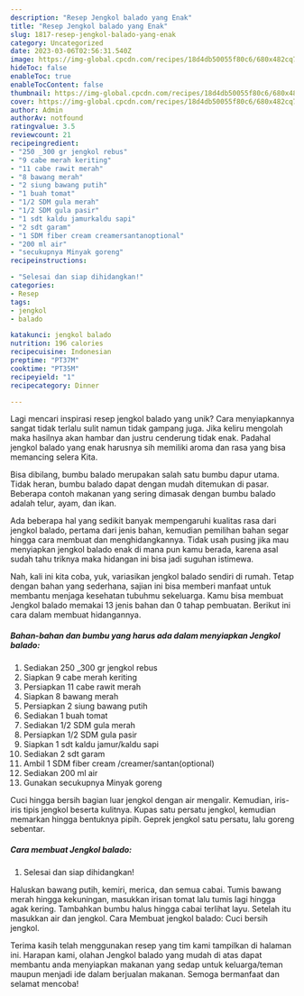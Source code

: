 ```yaml
---
description: "Resep Jengkol balado yang Enak"
title: "Resep Jengkol balado yang Enak"
slug: 1817-resep-jengkol-balado-yang-enak
category: Uncategorized
date: 2023-03-06T02:56:31.540Z
image: https://img-global.cpcdn.com/recipes/18d4db50055f80c6/680x482cq70/jengkol-balado-foto-resep-utama.jpg
hideToc: false
enableToc: true
enableTocContent: false
thumbnail: https://img-global.cpcdn.com/recipes/18d4db50055f80c6/680x482cq70/jengkol-balado-foto-resep-utama.jpg
cover: https://img-global.cpcdn.com/recipes/18d4db50055f80c6/680x482cq70/jengkol-balado-foto-resep-utama.jpg
author: Admin
authorAv: notfound
ratingvalue: 3.5
reviewcount: 21
recipeingredient:
- "250 _300 gr jengkol rebus"
- "9 cabe merah keriting"
- "11 cabe rawit merah"
- "8 bawang merah"
- "2 siung bawang putih"
- "1 buah tomat"
- "1/2 SDM gula merah"
- "1/2 SDM gula pasir"
- "1 sdt kaldu jamurkaldu sapi"
- "2 sdt garam"
- "1 SDM fiber cream creamersantanoptional"
- "200 ml air"
- "secukupnya Minyak goreng"
recipeinstructions:

- "Selesai dan siap dihidangkan!"
categories:
- Resep
tags:
- jengkol
- balado

katakunci: jengkol balado 
nutrition: 196 calories
recipecuisine: Indonesian
preptime: "PT37M"
cooktime: "PT35M"
recipeyield: "1"
recipecategory: Dinner

---
```





Lagi mencari inspirasi resep jengkol balado yang unik? Cara menyiapkannya sangat tidak terlalu sulit namun tidak gampang juga. Jika keliru mengolah maka hasilnya akan hambar dan justru cenderung tidak enak. Padahal jengkol balado yang enak harusnya sih memiliki aroma dan rasa yang bisa memancing selera Kita.





Bisa dibilang, bumbu balado merupakan salah satu bumbu dapur utama. Tidak heran, bumbu balado dapat dengan mudah ditemukan di pasar. Beberapa contoh makanan yang sering dimasak dengan bumbu balado adalah telur, ayam, dan ikan.

Ada beberapa hal yang sedikit banyak mempengaruhi kualitas rasa dari jengkol balado, pertama dari jenis bahan, kemudian pemilihan bahan segar hingga cara membuat dan menghidangkannya. Tidak usah pusing jika mau menyiapkan jengkol balado enak di mana pun kamu berada, karena asal sudah tahu triknya maka hidangan ini bisa jadi suguhan istimewa.






Nah, kali ini kita coba, yuk, variasikan jengkol balado sendiri di rumah. Tetap dengan bahan yang sederhana, sajian ini bisa memberi manfaat untuk membantu menjaga kesehatan tubuhmu sekeluarga. Kamu bisa membuat Jengkol balado memakai 13 jenis bahan dan 0 tahap pembuatan. Berikut ini cara dalam membuat hidangannya.

<!--inarticleads1-->

##### Bahan-bahan dan bumbu yang harus ada dalam menyiapkan Jengkol balado:

1. Sediakan 250 _300 gr jengkol rebus
1. Siapkan 9 cabe merah keriting
1. Persiapkan 11 cabe rawit merah
1. Siapkan 8 bawang merah
1. Persiapkan 2 siung bawang putih
1. Sediakan 1 buah tomat
1. Sediakan 1/2 SDM gula merah
1. Persiapkan 1/2 SDM gula pasir
1. Siapkan 1 sdt kaldu jamur/kaldu sapi
1. Sediakan 2 sdt garam
1. Ambil 1 SDM fiber cream /creamer/santan(optional)
1. Sediakan 200 ml air
1. Gunakan secukupnya Minyak goreng


Cuci hingga bersih bagian luar jengkol dengan air mengalir. Kemudian, iris-iris tipis jengkol beserta kulitnya. Kupas satu persatu jengkol, kemudian memarkan hingga bentuknya pipih. Geprek jengkol satu persatu, lalu goreng sebentar. 

<!--inarticleads2-->

##### Cara membuat Jengkol balado:


1. Selesai dan siap dihidangkan!

Haluskan bawang putih, kemiri, merica, dan semua cabai. Tumis bawang merah hingga kekuningan, masukkan irisan tomat lalu tumis lagi hingga agak kering. Tambahkan bumbu halus hingga cabai terlihat layu. Setelah itu masukkan air dan jengkol. Cara Membuat jengkol balado: Cuci bersih jengkol. 

Terima kasih telah menggunakan resep yang tim kami tampilkan di halaman ini. Harapan kami, olahan Jengkol balado yang mudah di atas dapat membantu anda menyiapkan makanan yang sedap untuk keluarga/teman maupun menjadi ide dalam berjualan makanan. Semoga bermanfaat dan selamat mencoba!
